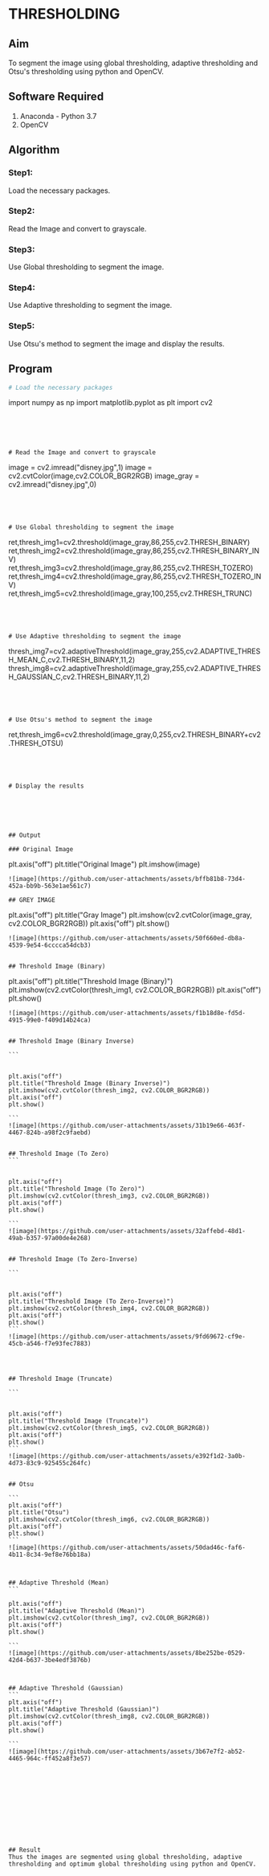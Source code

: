 # THRESHOLDING
## Aim
To segment the image using global thresholding, adaptive thresholding and Otsu's thresholding using python and OpenCV.

## Software Required
1. Anaconda - Python 3.7
2. OpenCV

## Algorithm

### Step1:
Load the necessary packages.
<br>

### Step2:
Read the Image and convert to grayscale.
<br>

### Step3:
Use Global thresholding to segment the image.
<br>

### Step4:
Use Adaptive thresholding to segment the image.
<br>

### Step5:
Use Otsu's method to segment the image and display the results.
<br>

## Program

```python
# Load the necessary packages
```
import numpy as np
import matplotlib.pyplot as plt
import cv2

```





# Read the Image and convert to grayscale

```
image = cv2.imread("disney.jpg",1)
image = cv2.cvtColor(image,cv2.COLOR_BGR2RGB)
image_gray = cv2.imread("disney.jpg",0)

```




# Use Global thresholding to segment the image

```
ret,thresh_img1=cv2.threshold(image_gray,86,255,cv2.THRESH_BINARY)
ret,thresh_img2=cv2.threshold(image_gray,86,255,cv2.THRESH_BINARY_INV)
ret,thresh_img3=cv2.threshold(image_gray,86,255,cv2.THRESH_TOZERO)
ret,thresh_img4=cv2.threshold(image_gray,86,255,cv2.THRESH_TOZERO_INV)
ret,thresh_img5=cv2.threshold(image_gray,100,255,cv2.THRESH_TRUNC)

```




# Use Adaptive thresholding to segment the image
```
thresh_img7=cv2.adaptiveThreshold(image_gray,255,cv2.ADAPTIVE_THRESH_MEAN_C,cv2.THRESH_BINARY,11,2)
thresh_img8=cv2.adaptiveThreshold(image_gray,255,cv2.ADAPTIVE_THRESH_GAUSSIAN_C,cv2.THRESH_BINARY,11,2)

```




# Use Otsu's method to segment the image

```
ret,thresh_img6=cv2.threshold(image_gray,0,255,cv2.THRESH_BINARY+cv2.THRESH_OTSU)

```




# Display the results






## Output

### Original Image
```


plt.axis("off")
plt.title("Original Image")
plt.imshow(image)

```
![image](https://github.com/user-attachments/assets/bffb81b8-73d4-452a-bb9b-563e1ae561c7)

## GREY IMAGE
```


plt.axis("off")
plt.title("Gray Image")
plt.imshow(cv2.cvtColor(image_gray, cv2.COLOR_BGR2RGB))
plt.axis("off")
plt.show()
```
![image](https://github.com/user-attachments/assets/50f660ed-db8a-4539-9e54-6cccca54dcb3)


## Threshold Image (Binary)
```


plt.axis("off")
plt.title("Threshold Image (Binary)")
plt.imshow(cv2.cvtColor(thresh_img1, cv2.COLOR_BGR2RGB))
plt.axis("off")
plt.show()

````
![image](https://github.com/user-attachments/assets/f1b18d8e-fd5d-4915-99e0-f409d14b24ca)


## Threshold Image (Binary Inverse)

```


plt.axis("off")
plt.title("Threshold Image (Binary Inverse)")
plt.imshow(cv2.cvtColor(thresh_img2, cv2.COLOR_BGR2RGB))
plt.axis("off")
plt.show()

```
![image](https://github.com/user-attachments/assets/31b19e66-463f-4467-824b-a98f2c9faebd)


## Threshold Image (To Zero)
```


plt.axis("off")
plt.title("Threshold Image (To Zero)")
plt.imshow(cv2.cvtColor(thresh_img3, cv2.COLOR_BGR2RGB))
plt.axis("off")
plt.show()

```
![image](https://github.com/user-attachments/assets/32affebd-48d1-49ab-b357-97a00de4e268)


## Threshold Image (To Zero-Inverse)

```


plt.axis("off")
plt.title("Threshold Image (To Zero-Inverse)")
plt.imshow(cv2.cvtColor(thresh_img4, cv2.COLOR_BGR2RGB))
plt.axis("off")
plt.show()
```
![image](https://github.com/user-attachments/assets/9fd69672-cf9e-45cb-a546-f7e93fec7883)




## Threshold Image (Truncate)

```


plt.axis("off")
plt.title("Threshold Image (Truncate)")
plt.imshow(cv2.cvtColor(thresh_img5, cv2.COLOR_BGR2RGB))
plt.axis("off")
plt.show()
```
![image](https://github.com/user-attachments/assets/e392f1d2-3a0b-4d73-83c9-925455c264fc)


## Otsu

```
plt.axis("off")
plt.title("Otsu")
plt.imshow(cv2.cvtColor(thresh_img6, cv2.COLOR_BGR2RGB))
plt.axis("off")
plt.show()
```
![image](https://github.com/user-attachments/assets/50dad46c-faf6-4b11-8c34-9ef8e76bb18a)



## Adaptive Threshold (Mean)
```

plt.axis("off")
plt.title("Adaptive Threshold (Mean)")
plt.imshow(cv2.cvtColor(thresh_img7, cv2.COLOR_BGR2RGB))
plt.axis("off")
plt.show()

```
![image](https://github.com/user-attachments/assets/8be252be-0529-42d4-b637-3be4edf3876b)



## Adaptive Threshold (Gaussian)
```
plt.axis("off")
plt.title("Adaptive Threshold (Gaussian)")
plt.imshow(cv2.cvtColor(thresh_img8, cv2.COLOR_BGR2RGB))
plt.axis("off")
plt.show()

```
![image](https://github.com/user-attachments/assets/3b67e7f2-ab52-4465-964c-ff452a8f3e57)












## Result
Thus the images are segmented using global thresholding, adaptive thresholding and optimum global thresholding using python and OpenCV.
